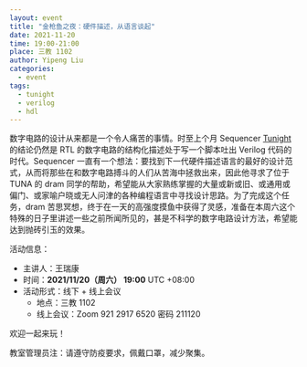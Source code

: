 ```yaml
---
layout: event
title: "金枪鱼之夜：硬件描述，从语言谈起"
date: 2021-11-20
time: 19:00-21:00
place: 三教 1102
author: Yipeng Liu
categories:
  - event
tags:
  - tunight
  - verilog
  - hdl
---
```


数字电路的设计从来都是一个令人痛苦的事情。时至上个月 Sequencer [Tunight](/event/2021/verilog/) 的结论仍然是 RTL 的数字电路的结构化描述处于写一个脚本吐出 Verilog 代码的时代。Sequencer 一直有一个想法：要找到下一代硬件描述语言的最好的设计范式，从而将那些在和数字电路搏斗的人们从苦海中拯救出来，因此他寻求了位于 TUNA 的 dram 同学的帮助，希望能从大家熟练掌握的大量或新或旧、或通用或偏门、或家喻户晓或无人问津的各种编程语言中寻找设计思路。为了完成这个任务，dram 苦思冥想，终于在一天的高强度摸鱼中获得了灵感，准备在本周六这个特殊的日子里讲述一些之前所闻所见的，甚是不科学的数字电路设计方法，希望能达到抛砖引玉的效果。

活动信息：

* 主讲人：王瑞康
* 时间：**2021/11/20（周六） 19:00** UTC +08:00
* 活动形式：线下 + 线上会议
  * 地点：三教 1102
  * 线上会议：Zoom 921 2917 6520 密码 211120

欢迎一起来玩！

教室管理员注：请遵守防疫要求，佩戴口罩，减少聚集。
